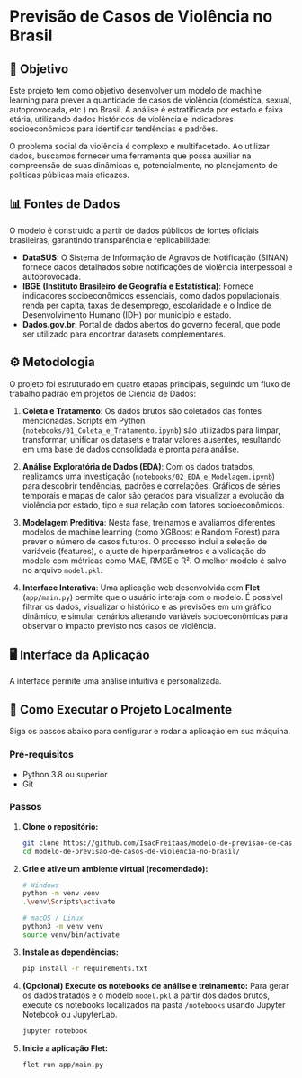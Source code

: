 # Previsão de Casos de Violência no Brasil

## 🎯 Objetivo

Este projeto tem como objetivo desenvolver um modelo de machine learning para prever a quantidade de casos de violência (doméstica, sexual, autoprovocada, etc.) no Brasil. A análise é estratificada por estado e faixa etária, utilizando dados históricos de violência e indicadores socioeconômicos para identificar tendências e padrões.

O problema social da violência é complexo e multifacetado. Ao utilizar dados, buscamos fornecer uma ferramenta que possa auxiliar na compreensão de suas dinâmicas e, potencialmente, no planejamento de políticas públicas mais eficazes.

## 📊 Fontes de Dados

O modelo é construído a partir de dados públicos de fontes oficiais brasileiras, garantindo transparência e replicabilidade:

- **DataSUS**: O Sistema de Informação de Agravos de Notificação (SINAN) fornece dados detalhados sobre notificações de violência interpessoal e autoprovocada.
- **IBGE (Instituto Brasileiro de Geografia e Estatística)**: Fornece indicadores socioeconômicos essenciais, como dados populacionais, renda per capita, taxas de desemprego, escolaridade e o Índice de Desenvolvimento Humano (IDH) por município e estado.
- **Dados.gov.br**: Portal de dados abertos do governo federal, que pode ser utilizado para encontrar datasets complementares.

## ⚙️ Metodologia

O projeto foi estruturado em quatro etapas principais, seguindo um fluxo de trabalho padrão em projetos de Ciência de Dados:

1.  **Coleta e Tratamento**: Os dados brutos são coletados das fontes mencionadas. Scripts em Python (`notebooks/01_Coleta_e_Tratamento.ipynb`) são utilizados para limpar, transformar, unificar os datasets e tratar valores ausentes, resultando em uma base de dados consolidada e pronta para análise.

2.  **Análise Exploratória de Dados (EDA)**: Com os dados tratados, realizamos uma investigação (`notebooks/02_EDA_e_Modelagem.ipynb`) para descobrir tendências, padrões e correlações. Gráficos de séries temporais e mapas de calor são gerados para visualizar a evolução da violência por estado, tipo e sua relação com fatores socioeconômicos.

3.  **Modelagem Preditiva**: Nesta fase, treinamos e avaliamos diferentes modelos de machine learning (como XGBoost e Random Forest) para prever o número de casos futuros. O processo inclui a seleção de variáveis (features), o ajuste de hiperparâmetros e a validação do modelo com métricas como MAE, RMSE e R². O melhor modelo é salvo no arquivo `model.pkl`.

4.  **Interface Interativa**: Uma aplicação web desenvolvida com **Flet** (`app/main.py`) permite que o usuário interaja com o modelo. É possível filtrar os dados, visualizar o histórico e as previsões em um gráfico dinâmico, e simular cenários alterando variáveis socioeconômicas para observar o impacto previsto nos casos de violência.

## 🖥️ Interface da Aplicação

A interface permite uma análise intuitiva e personalizada.

## 🚀 Como Executar o Projeto Localmente

Siga os passos abaixo para configurar e rodar a aplicação em sua máquina.

### Pré-requisitos

- Python 3.8 ou superior
- Git

### Passos

1.  **Clone o repositório:**
    ```bash
    git clone https://github.com/IsacFreitaas/modelo-de-previsao-de-casos-de-violencia-no-brasil.git
    cd modelo-de-previsao-de-casos-de-violencia-no-brasil/
    ```

2.  **Crie e ative um ambiente virtual (recomendado):**
    ```bash
    # Windows
    python -m venv venv
    .\venv\Scripts\activate

    # macOS / Linux
    python3 -m venv venv
    source venv/bin/activate
    ```

3.  **Instale as dependências:**
    ```bash
    pip install -r requirements.txt
    ```

4.  **(Opcional) Execute os notebooks de análise e treinamento:**
    Para gerar os dados tratados e o modelo `model.pkl` a partir dos dados brutos, execute os notebooks localizados na pasta `/notebooks` usando Jupyter Notebook ou JupyterLab.
    ```bash
    jupyter notebook
    ```

5.  **Inicie a aplicação Flet:**
    ```bash
    flet run app/main.py
    ```